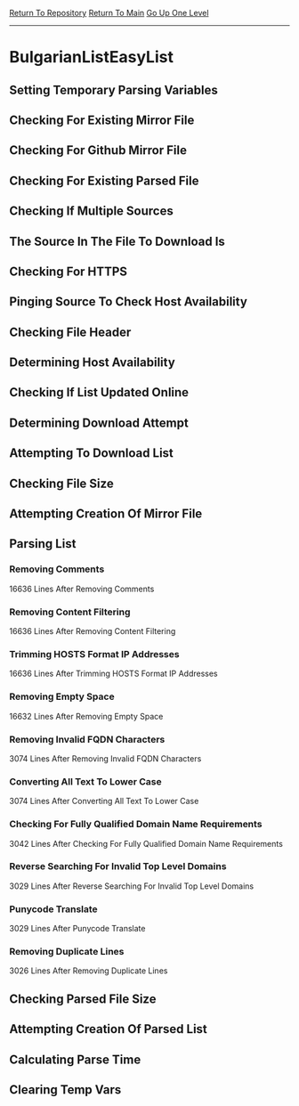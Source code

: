 [Return To Repository](https://github.com/bast69/piholeparser/)
[Return To Main](https://github.com/bast69/piholeparser/blob/master/RecentRunLogs/Mainlog.md)
[Go Up One Level](https://github.com/bast69/piholeparser/blob/master/RecentRunLogs/TopLevelScripts/30-Processing-External-Blacklists.md)
____________________________________
# BulgarianListEasyList
## Setting Temporary Parsing Variables
## Checking For Existing Mirror File
## Checking For Github Mirror File
## Checking For Existing Parsed File
## Checking If Multiple Sources
## The Source In The File To Download Is
## Checking For HTTPS
## Pinging Source To Check Host Availability
## Checking File Header
## Determining Host Availability
## Checking If List Updated Online
## Determining Download Attempt
## Attempting To Download List
## Checking File Size
## Attempting Creation Of Mirror File
## Parsing List
### Removing Comments
16636 Lines After Removing Comments
### Removing Content Filtering
16636 Lines After Removing Content Filtering
### Trimming HOSTS Format IP Addresses
16636 Lines After Trimming HOSTS Format IP Addresses
### Removing Empty Space
16632 Lines After Removing Empty Space
### Removing Invalid FQDN Characters
3074 Lines After Removing Invalid FQDN Characters
### Converting All Text To Lower Case
3074 Lines After Converting All Text To Lower Case
### Checking For Fully Qualified Domain Name Requirements
3042 Lines After Checking For Fully Qualified Domain Name Requirements
### Reverse Searching For Invalid Top Level Domains
3029 Lines After Reverse Searching For Invalid Top Level Domains
### Punycode Translate
3029 Lines After Punycode Translate
### Removing Duplicate Lines
3026 Lines After Removing Duplicate Lines
## Checking Parsed File Size
## Attempting Creation Of Parsed List
## Calculating Parse Time
## Clearing Temp Vars
